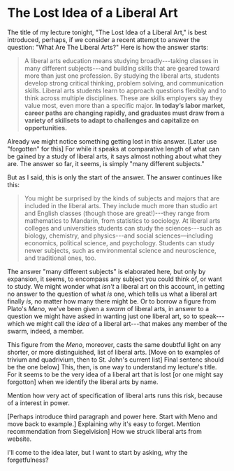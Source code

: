 # The Lost Idea of a Liberal Art

The title of my lecture tonight, "The Lost Idea of a Liberal Art," is best introduced, perhaps, if we consider a recent attempt to answer the question: "What Are The Liberal Arts?" Here is how the answer starts:

> A liberal arts education means studying broadly---taking classes in many different subjects---and building skills that are geared toward more than just one profession. By studying the liberal arts, students develop strong critical thinking, problem solving, and communication skills. Liberal arts students learn to approach questions flexibly and to think across multiple disciplines. These are skills employers say they value most, even more than a specific major. **In today’s labor market, career paths are changing rapidly, and graduates must draw from a variety of skillsets to adapt to challenges and capitalize on opportunities.**

Already we might notice something getting lost in this answer. [Later use "forgotten" for this] For while it speaks at comparative length of what can be gained by a study of liberal arts, it says almost nothing about what they are. The answer so far, it seems, is simply "many different subjects."

But as I said, this is only the start of the answer. The answer continues like this: 

>You might be surprised by the kinds of subjects and majors that are included in the liberal arts. They include much more than studio art and English classes (though those are great!)---they range from mathematics to Mandarin, from statistics to sociology. At liberal arts colleges and universities students can study the sciences---such as biology, chemistry, and physics---and social sciences—including economics, political science, and psychology. Students can study newer subjects, such as environmental science and neuroscience, and traditional ones, too.

The answer "many different subjects" is elaborated here, but only by expansion, it seems, to encompass any subject you could think of, or want to study. We might wonder what *isn't* a liberal art on this account, in getting no answer to the question of what *is* one, which tells us what a liberal art finally *is*, no matter how many there might be. Or to borrow a figure from Plato's *Meno*, we've been given a *swarm* of liberal arts, in answer to a question we might have asked in wanting just one liberal art, so to speak---which we might call the *idea* of a liberal art---that makes any member of the swarm, indeed, a member.

This figure from the *Meno*, moreover, casts the same doubtful light on any shorter, or more distinguished, list of liberal arts. [Move on to examples of trivium and quadrivium, then to St. John's current list] Final sentenc should be the one below]
This, then, is one way to understand my lecture's title. For it seems to be the very idea of a liberal art that is lost [or one might say forgotton] when we identify the liberal arts by name.

Mention how very act of specification of liberal arts runs this risk, because of a interest in power.

[Perhaps introduce third paragraph and power here. Start with Meno and move back to example.] Explaining why it's easy to forget. Mention recommendation from Siegelvision] How we struck liberal arts from website.

I'll come to the idea later, but I want to start by asking, why the forgetfulness?
